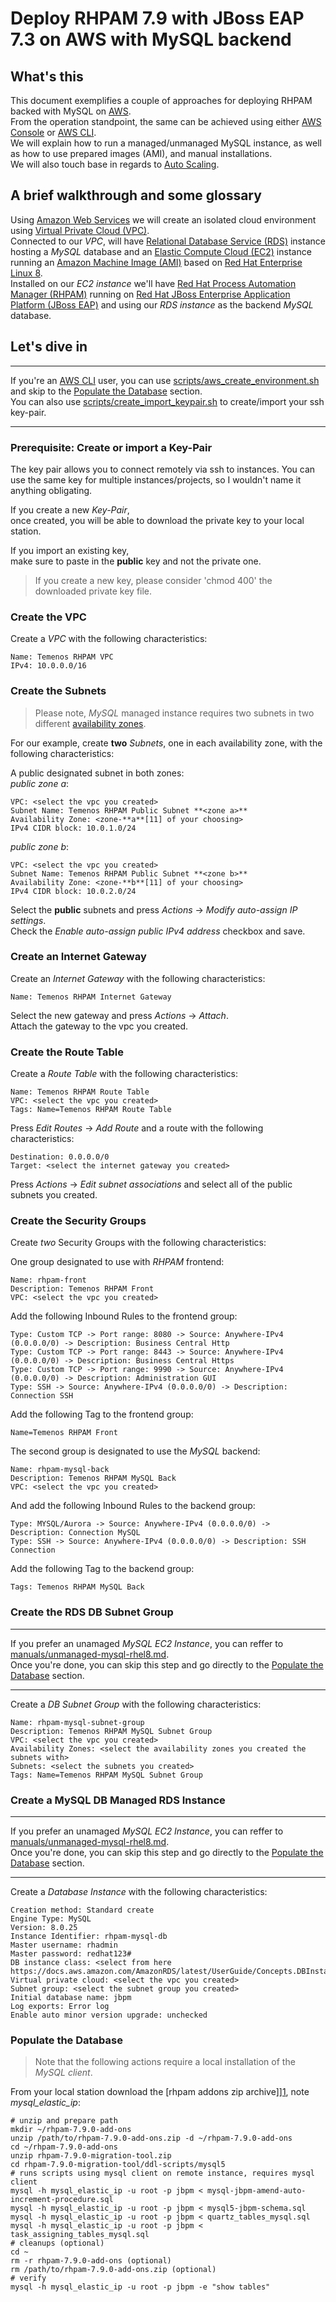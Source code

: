 # Deploy RHPAM 7.9 with JBoss EAP 7.3 on AWS with MySQL backend

## What's this

This document exemplifies a couple of approaches for deploying RHPAM backed with MySQL on [AWS][0].</br>
From the operation standpoint, the same can be achieved using either [AWS Console][1] or [AWS CLI][2].</br>
We will explain how to run a managed/unmanaged MySQL instance, as well as how to use prepared images (AMI),
and manual installations.</br>
We will also touch base in regards to [Auto Scaling][10].

## A brief walkthrough and some glossary

Using [Amazon Web Services][0] we will create an isolated cloud environment using [Virtual Private Cloud (VPC)][3].</br>
Connected to our *VPC*, will have [Relational Database Service (RDS)][4] instance hosting a *MySQL*
database and an [Elastic Compute Cloud (EC2)][5] instance running an [Amazon Machine Image (AMI)][6]
based on [Red Hat Enterprise Linux 8][7].</br>
Installed on our *EC2 instance* we'll have [Red Hat Process Automation Manager (RHPAM)][8] running on
[Red Hat JBoss Enterprise Application Platform (JBoss EAP)][9] and using our *RDS instance* as the
backend *MySQL* database.

## Let's dive in

---
If you're an [AWS CLI][2] user, you can use
[scripts/aws_create_environment.sh](scripts/aws_create_environment.sh) and skip to the
[Populate the Database](#populate-the-database) section.</br>
You can also use [scripts/create_import_keypair.sh](scripts/create_import_keypair.sh) to create/import your ssh key-pair.

---

### Prerequisite: Create or import a Key-Pair

The key pair allows you to connect remotely via ssh to instances.
You can use the same key for multiple instances/projects, so I wouldn't name it anything obligating.

If you create a new *Key-Pair*,</br>
once created, you will be able to download the private key to your local station.

If you import an existing key,</br>
make sure to paste in the **public** key and not the private one.

> If you create a new key, please consider 'chmod 400' the downloaded private key file.

### Create the VPC

Create a *VPC* with the following characteristics:

```text
Name: Temenos RHPAM VPC
IPv4: 10.0.0.0/16
```

### Create the Subnets

> Please note, *MySQL* managed instance requires two subnets in two different [availability zones][11].

For our example, create **two** *Subnets*, one in each availability zone,
with the following characteristics:

A public designated subnet in both zones:</br>
*public zone a*:

```text
VPC: <select the vpc you created>
Subnet Name: Temenos RHPAM Public Subnet **<zone a>**
Availability Zone: <zone-**a**[11] of your choosing>
IPv4 CIDR block: 10.0.1.0/24
```

*public zone b*:

```text
VPC: <select the vpc you created>
Subnet Name: Temenos RHPAM Public Subnet **<zone b>**
Availability Zone: <zone-**b**[11] of your choosing>
IPv4 CIDR block: 10.0.2.0/24
```

Select the **public** subnets and press *Actions* -> *Modify auto-assign IP settings*.</br>
Check the *Enable auto-assign public IPv4 address* checkbox and save.

### Create an Internet Gateway

Create an *Internet Gateway* with the following characteristics:

```text
Name: Temenos RHPAM Internet Gateway
```

Select the new gateway and press *Actions* -> *Attach*.</br>
Attach the gateway to the vpc you created.

### Create the Route Table

Create a *Route Table* with the following characteristics:

```text
Name: Temenos RHPAM Route Table
VPC: <select the vpc you created>
Tags: Name=Temenos RHPAM Route Table
```

Press *Edit Routes* -> *Add Route* and a route with the following characteristics:

```text
Destination: 0.0.0.0/0
Target: <select the internet gateway you created>
```

Press *Actions* -> *Edit subnet associations* and select all of the public subnets you created.

### Create the Security Groups

Create *two* Security Groups with the following characteristics:

One group designated to use with *RHPAM* frontend:

```text
Name: rhpam-front
Description: Temenos RHPAM Front
VPC: <select the vpc you created>
```

Add the following Inbound Rules to the frontend group:

```text
Type: Custom TCP -> Port range: 8080 -> Source: Anywhere-IPv4 (0.0.0.0/0) -> Description: Business Central Http
Type: Custom TCP -> Port range: 8443 -> Source: Anywhere-IPv4 (0.0.0.0/0) -> Description: Business Central Https
Type: Custom TCP -> Port range: 9990 -> Source: Anywhere-IPv4 (0.0.0.0/0) -> Description: Administration GUI
Type: SSH -> Source: Anywhere-IPv4 (0.0.0.0/0) -> Description: Connection SSH

```

Add the following Tag to the frontend group:

```text
Name=Temenos RHPAM Front
```

The second group is designated to use the *MySQL* backend:

```text
Name: rhpam-mysql-back
Description: Temenos RHPAM MySQL Back
VPC: <select the vpc you created>
```

And add the following Inbound Rules to the backend group:

```text
Type: MYSQL/Aurora -> Source: Anywhere-IPv4 (0.0.0.0/0) -> Description: Connection MySQL
Type: SSH -> Source: Anywhere-IPv4 (0.0.0.0/0) -> Description: SSH Connection
```

Add the following Tag to the backend group:

```text
Tags: Temenos RHPAM MySQL Back
```

### Create the RDS DB Subnet Group

---
If you prefer an unamaged *MySQL EC2 Instance*, you can reffer to [manuals/unmanaged-mysql-rhel8.md](manuals/unmanaged-mysql-rhel8.md).</br>
Once you're done, you can skip this step and go directly to the [Populate the Database](#populate-the-database) section.

---

Create a *DB Subnet Group* with the following characteristics:

```text
Name: rhpam-mysql-subnet-group
Description: Temenos RHPAM MySQL Subnet Group
VPC: <select the vpc you created>
Availability Zones: <select the availability zones you created the subnets with>
Subnets: <select the subnets you created>
Tags: Name=Temenos RHPAM MySQL Subnet Group
```

### Create a MySQL DB Managed RDS Instance

---
If you prefer an unamaged *MySQL EC2 Instance*, you can reffer to [manuals/unmanaged-mysql-rhel8.md](manuals/unmanaged-mysql-rhel8.md).</br>
Once you're done, you can skip this step and go directly to the [Populate the Database](#populate-the-database) section.

---

Create a *Database Instance* with the following characteristics:

```text
Creation method: Standard create
Engine Type: MySQL
Version: 8.0.25
Instance Identifier: rhpam-mysql-db
Master username: rhadmin
Master password: redhat123#
DB instance class: <select from here https://docs.aws.amazon.com/AmazonRDS/latest/UserGuide/Concepts.DBInstanceClass.html>
Virtual private cloud: <select the vpc you created>
Subnet group: <select the subnet group you created>
Initial database name: jbpm
Log exports: Error log
Enable auto minor version upgrade: unchecked
```

### Populate the Database

> Note that the following actions require a local installation of the *MySQL client*.

From your local station download the [rhpam addons zip archive]][1], note *mysql_elastic_ip*:

```shell
# unzip and prepare path
mkdir ~/rhpam-7.9.0-add-ons
unzip /path/to/rhpam-7.9.0-add-ons.zip -d ~/rhpam-7.9.0-add-ons
cd ~/rhpam-7.9.0-add-ons
unzip rhpam-7.9.0-migration-tool.zip
cd rhpam-7.9.0-migration-tool/ddl-scripts/mysql5
# runs scripts using mysql client on remote instance, requires mysql client
mysql -h mysql_elastic_ip -u root -p jbpm < mysql-jbpm-amend-auto-increment-procedure.sql
mysql -h mysql_elastic_ip -u root -p jbpm < mysql5-jbpm-schema.sql
mysql -h mysql_elastic_ip -u root -p jbpm < quartz_tables_mysql.sql
mysql -h mysql_elastic_ip -u root -p jbpm < task_assigning_tables_mysql.sql
# cleanups (optional)
cd ~
rm -r rhpam-7.9.0-add-ons (optional)
rm /path/to/rhpam-7.9.0-add-ons.zip (optional)
# verify
mysql -h mysql_elastic_ip -u root -p jbpm -e "show tables"
```

<!-- Links -->
[0]: https://aws.amazon.com/
[1]: https://console.aws.amazon.com/
[2]: https://aws.amazon.com/cli/
[3]: https://console.aws.amazon.com/vpc/
[4]: https://console.aws.amazon.com/rds/
[5]: https://console.aws.amazon.com/ec2/
[6]: https://docs.aws.amazon.com/AWSEC2/latest/UserGuide/AMIs.html
[7]: https://www.redhat.com/en/enterprise-linux-8
[8]: https://www.redhat.com/en/technologies/jboss-middleware/process-automation-manager
[9]: https://www.redhat.com/en/technologies/jboss-middleware/application-platform
[10]: https://aws.amazon.com/ec2/autoscaling/
[11]: https://docs.aws.amazon.com/AWSEC2/latest/UserGuide/using-regions-availability-zones.html#concepts-available-regions
